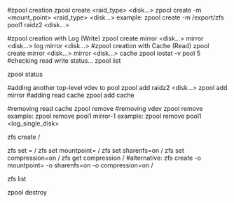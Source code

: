 #zpool creation
zpool create <pool> <raid_type> <disk...>
zpool create -m <mount_point> <pool> <raid_type> <disk...>
	example: zpool create -m /export/zfs pool1 raidz2 <disk...>

#zpool creation with Log (Write) 
zpool create <pool> mirror <disk...> mirror <disk...> log mirror <disk...>
#zpool creation with Cache (Read)
zpool create <pool> mirror <disk...> mirror <disk...> cache <disk>
zpool iostat -v pool 5 #checking read write status...
zpool list

zpool status <pool>

#adding another top-level vdev to pool
zpool add <pool> raidz2 <disk...>
zpool add <pool> mirror <disk1> <disk2> <disk3>
#adding read cache
zpool add <pool> cache <disks>

#removing read cache
zpool remove <pool> <cache disks...>
#removing vdev
zpool remove <pool> <vdev>
	example: zpool remove pool1 mirror-1
	example: zpool remove pool1 <log_single_disk>

zfs create <pool>/<zvol>

zfs set <property>=<property value> <pool>/<zvol>
zfs set mountpoint=<mount path> <pool>/<zvol>
zfs set sharenfs=on <pool>/<zvol>
zfs set compression=on <pool>/<zvol>
zfs get compression <pool>/<zvol>
#alternative:
zfs create -o mountpoint=<mount path> -o sharenfs=on -o compression=on <pool>/<zvol>

zfs list

zpool destroy <pool>


